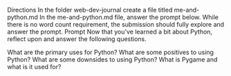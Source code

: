 Directions
In the folder web-dev-journal create a file titled me-and-python.md
In the me-and-python.md file, answer the prompt below.
While there is no word count requirement, the submission should fully explore and answer the prompt.
Prompt
Now that you've learned a bit about Python, reflect upon and answer the following questions.

What are the primary uses for Python?
What are some positives to using Python?
What are some downsides to using Python?
What is Pygame and what is it used for?
